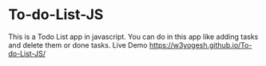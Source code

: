 # To-do-List-JS
This is a Todo List app in javascript.
You can do in this app like adding tasks and delete them or done tasks.
Live Demo https://w3yogesh.github.io/To-do-List-JS/
